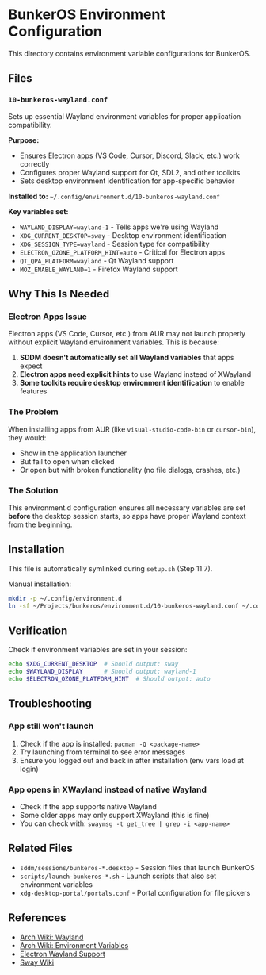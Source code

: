 # BunkerOS Environment Configuration

This directory contains environment variable configurations for BunkerOS.

## Files

### `10-bunkeros-wayland.conf`

Sets up essential Wayland environment variables for proper application compatibility.

**Purpose:**
- Ensures Electron apps (VS Code, Cursor, Discord, Slack, etc.) work correctly
- Configures proper Wayland support for Qt, SDL2, and other toolkits
- Sets desktop environment identification for app-specific behavior

**Installed to:** `~/.config/environment.d/10-bunkeros-wayland.conf`

**Key variables set:**
- `WAYLAND_DISPLAY=wayland-1` - Tells apps we're using Wayland
- `XDG_CURRENT_DESKTOP=sway` - Desktop environment identification
- `XDG_SESSION_TYPE=wayland` - Session type for compatibility
- `ELECTRON_OZONE_PLATFORM_HINT=auto` - Critical for Electron apps
- `QT_QPA_PLATFORM=wayland` - Qt Wayland support
- `MOZ_ENABLE_WAYLAND=1` - Firefox Wayland support

## Why This Is Needed

### Electron Apps Issue

Electron apps (VS Code, Cursor, etc.) from AUR may not launch properly without explicit Wayland environment variables. This is because:

1. **SDDM doesn't automatically set all Wayland variables** that apps expect
2. **Electron apps need explicit hints** to use Wayland instead of XWayland
3. **Some toolkits require desktop environment identification** to enable features

### The Problem

When installing apps from AUR (like `visual-studio-code-bin` or `cursor-bin`), they would:
- Show in the application launcher
- But fail to open when clicked
- Or open but with broken functionality (no file dialogs, crashes, etc.)

### The Solution

This environment.d configuration ensures all necessary variables are set **before** the desktop session starts, so apps have proper Wayland context from the beginning.

## Installation

This file is automatically symlinked during `setup.sh` (Step 11.7).

Manual installation:
```bash
mkdir -p ~/.config/environment.d
ln -sf ~/Projects/bunkeros/environment.d/10-bunkeros-wayland.conf ~/.config/environment.d/
```

## Verification

Check if environment variables are set in your session:
```bash
echo $XDG_CURRENT_DESKTOP  # Should output: sway
echo $WAYLAND_DISPLAY      # Should output: wayland-1
echo $ELECTRON_OZONE_PLATFORM_HINT  # Should output: auto
```

## Troubleshooting

### App still won't launch
1. Check if the app is installed: `pacman -Q <package-name>`
2. Try launching from terminal to see error messages
3. Ensure you logged out and back in after installation (env vars load at login)

### App opens in XWayland instead of native Wayland
- Check if the app supports native Wayland
- Some older apps may only support XWayland (this is fine)
- You can check with: `swaymsg -t get_tree | grep -i <app-name>`

## Related Files

- `sddm/sessions/bunkeros-*.desktop` - Session files that launch BunkerOS
- `scripts/launch-bunkeros-*.sh` - Launch scripts that also set environment variables
- `xdg-desktop-portal/portals.conf` - Portal configuration for file pickers

## References

- [Arch Wiki: Wayland](https://wiki.archlinux.org/title/Wayland)
- [Arch Wiki: Environment Variables](https://wiki.archlinux.org/title/Environment_variables)
- [Electron Wayland Support](https://www.electronjs.org/docs/latest/api/command-line-switches)
- [Sway Wiki](https://github.com/swaywm/sway/wiki)
